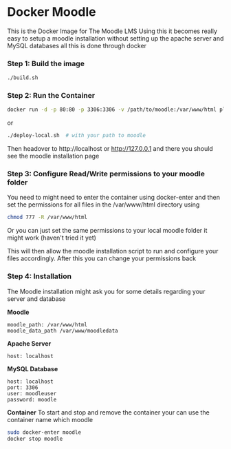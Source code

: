 # Docker Moodle
This is the Docker Image for The Moodle LMS
Using this it becomes really easy to setup a moodle installation without setting up the apache server and MySQL databases all this is done through docker

### Step 1: Build the image
```bash
./build.sh
```

### Step 2: Run the Container
```bash
docker run -d -p 80:80 -p 3306:3306 -v /path/to/moodle:/var/www/html playlyfe/moodle
```
or
```bash
./deploy-local.sh  # with your path to moodle
```

Then headover to http://localhost or http://127.0.0.1 and there you should see the moodle installation page

### Step 3: Configure Read/Write permissions to your moodle folder
You need to might need to enter the container using docker-enter and then set the permissions for all files in the /var/www/html directory using
```bash
chmod 777 -R /var/www/html
```
Or you can just set the same permissions to your local moodle folder it might work (haven't tried it yet)

This will then allow the moodle installation script to run and configure
your files accordingly. After this you can change your permissions back

### Step 4: Installation
The Moodle installation might ask you for some details regarding your server and database

**Moodle**
```
moodle_path: /var/www/html
moodle_data_path /var/www/moodledata
```

**Apache Server**
```
host: localhost
```

**MySQL Database**
```
host: localhost
port: 3306
user: moodleuser
password: moodle
```

**Container**
To start and stop and remove the container your can use the container name which moodle
```bash
sudo docker-enter moodle
docker stop moodle
```

